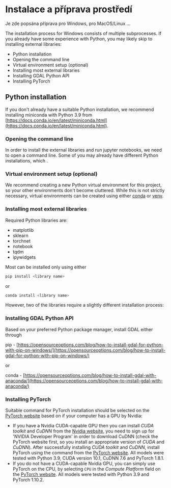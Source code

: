 # Instalace a příprava prostředí

Je zde popsána příprava pro Windows, pro MacOS/Linux ...

The installation process for Windows consists of multiple subprocesses. If you already have some experience with Python, you may likely skip to installing external libraries:
- Python installation
- Opening the command line
- Virtual environment setup (optional)
- Installing most external libraries
- Installing GDAL Python API
- Installing PyTorch

## Python installation
If you don't already have a suitable Python installation, we recommend installing miniconda with Python 3.9 from [https://docs.conda.io/en/latest/miniconda.html](https://docs.conda.io/en/latest/miniconda.html).

### Opening the command line
In order to install the external libraries and run jupyter notebooks, we need to open a command line. Some of you may already have different Python installations, which .

### Virtual environment setup (optional)
We recommend creating a new Python virtual environment for this project, so your other environments don't become cluttered. While this is not strictly necessary, virtual environments can be created using either [conda](https://docs.conda.io/projects/conda/en/latest/user-guide/tasks/manage-environments.html#creating-an-environment-with-commands) or [venv](https://packaging.python.org/en/latest/guides/installing-using-pip-and-virtual-environments/).

### Installing most external libraries
Required Python libraries are:
- matplotlib
- sklearn
- torchnet
- notebook
- tqdm
- ipywidgets

Most can be installed only using either

```sh
pip install <library name>
```
or
```sh
conda install <library name>
```
However, two of the libraries require a slightly different installation process:

### Installing GDAL Python API
Based on your preferred Python package manager, install GDAL either through

pip - [https://opensourceoptions.com/blog/how-to-install-gdal-for-python-with-pip-on-windows/](https://opensourceoptions.com/blog/how-to-install-gdal-for-python-with-pip-on-windows/)

or

conda - [https://opensourceoptions.com/blog/how-to-install-gdal-with-anaconda/](https://opensourceoptions.com/blog/how-to-install-gdal-with-anaconda/)

### Installing PyTorch
Suitable command for PyTorch installation should be selected on the [PyTorch website](https://pytorch.org/get-started/locally/) based on if your computer has a GPU by Nvidia:
* If you have a Nvidia CUDA-capable GPU then you can install _CUDA toolkit_ and _CuDNN_ from the [Nvidia website](https://developer.nvidia.com/cuda-toolkit), you need to sign up for 'NVIDIA Developer Program' in order to download CuDNN (check the PyTorch website first, so you install an appropriate version of _CUDA_ and _CuDNN_). After successfully installing _CUDA toolkit_ and _CuDNN_, install PyTorch using the command from the [PyTorch website](https://pytorch.org/get-started/locally/). All models were tested with Python 3.9, CUDA version 10.1, CuDNN 7.6 and PyTorch 1.8.1.
* If you do not have a CUDA-capable Nvidia GPU, you can simply use PyTorch on the CPU, by selecting `CPU` in the _Compute Platform_ field on the [PyTorch website](https://pytorch.org/get-started/locally/). All models were tested with Python 3.9 and PyTorch 1.10.2.
